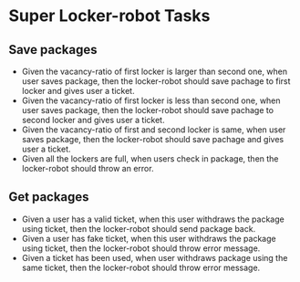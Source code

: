 # Super Locker-robot Tasks
## Save packages

* Given the vacancy-ratio of first locker is larger than second one, when user saves package, then the locker-robot should save pachage to first locker and gives user a ticket.
* Given the vacancy-ratio of first locker is less than second one, when user saves package, then the locker-robot should save pachage to second locker and gives user a ticket.
* Given the vacancy-ratio of first and second locker is same, when user saves package, then the locker-robot should save pachage and gives user a ticket.
* Given all the lockers are full, when users check in package, then the locker-robot should throw an error.

## Get packages

* Given a user has a valid ticket, when this user withdraws the package using ticket, then the locker-robot should send package back.
* Given a user has fake ticket, when this user withdraws the package using ticket, then the locker-robot should throw error message.
* Given a ticket has been used, when user withdraws package using the same ticket, then the locker-robot should throw error message.
